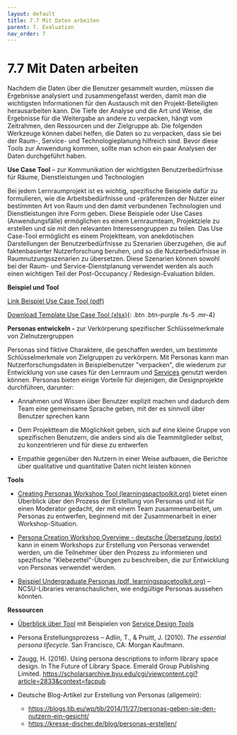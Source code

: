 ```yaml
---
layout: default
title: 7.7 Mit Daten arbeiten
parent: 7. Evaluation
nav_order: 7
---
```



# 7.7 Mit Daten arbeiten

Nachdem die Daten über die Benutzer gesammelt wurden, müssen die
Ergebnisse analysiert und zusammengefasst werden, damit man die
wichtigsten Informationen für den Austausch mit den Projekt-Beteiligten
herausarbeiten kann. Die Tiefe der Analyse und die Art und Weise, die
Ergebnisse für die Weitergabe an andere zu verpacken, hängt vom
Zeitrahmen, den Ressourcen und der Zielgruppe ab. Die folgenden
Werkzeuge können dabei helfen, die Daten so zu verpacken, dass sie bei
der Raum-, Service- und Technologieplanung hilfreich sind. Bevor diese
Tools zur Anwendung kommen, sollte man schon ein paar Analysen der Daten
durchgeführt haben.

**Use Case Tool** – zur Kommunikation der wichtigsten
Benutzerbedürfnisse für Räume, Dienstleistungen und Technologien

Bei jedem Lernraumprojekt ist es wichtig, spezifische Beispiele dafür zu
formulieren, wie die Arbeitsbedürfnisse und -präferenzen der Nutzer
einer bestimmten Art von Raum und den damit verbundenen Technologien und
Dienstleistungen ihre Form geben. Diese Beispiele oder Use Cases
(Anwendungsfälle) ermöglichen es einem Lernraumteam, Projektziele zu
erstellen und sie mit den relevanten Interessengruppen zu teilen. Das
Use Case-Tool ermöglicht es einem Projektteam, von anekdotischen
Darstellungen der Benutzerbedürfnisse zu Szenarien überzugehen, die auf
faktenbasierter Nutzerforschung beruhen, und so die Nutzerbedürfnisse in
Raumnutzungsszenarien zu übersetzen. Diese Szenarien können sowohl bei
der Raum- und Service-Dienstplanung verwendet werden als auch einen
wichtigen Teil der Post-Occupancy / Redesign-Evaluation bilden.

**Beispiel und Tool**

[Link Beispiel Use Case Tool (pdf)](https://learningspacetoolkit.org/wp-content/uploads/Use-Case-Tool-Example.pdf)

[Download Template Use Case Tool (xlsx)](media/tools/DE_Use_Case_Tool.xlsx){: .btn .btn-purple .fs-5 .mr-4}

**Personas entwickeln -** zur Verkörperung spezifischer
Schlüsselmerkmale von Zielnutzergruppen

Personas sind fiktive Charaktere, die geschaffen werden, um bestimmte
Schlüsselmerkmale von Zielgruppen zu verkörpern. Mit Personas kann man
Nutzerforschungsdaten in Beispielbenutzer "verpacken", die wiederum zur
Entwicklung von use cases für den Lernraum und [Services](../6_Service/0_Service.md)
genutzt werden können. Personas bieten einige Vorteile für diejenigen,
die Designprojekte durchführen, darunter:

-   Annahmen und Wissen über Benutzer explizit machen und dadurch dem
    Team eine gemeinsame Sprache geben, mit der es sinnvoll über
    Benutzer sprechen kann

-   Dem Projektteam die Möglichkeit geben, sich auf eine kleine Gruppe
    von spezifischen Benutzern, die anders sind als die Teammitglieder
    selbst, zu konzentrieren und für diese zu entwerfen

-   Empathie gegenüber den Nutzern in einer Weise aufbauen, die Berichte
    über qualitative und quantitative Daten nicht leisten können

**Tools**

-   [Creating Personas Workshop Tool (learningspactoolkit.org)](https://learningspacetoolkit.org/needs-assessment/working-with-data/creating-personas-workshop-tool/index.html)
    bietet einen Überblick über den Prozess der Erstellung von Personas
    und ist für einen Moderator gedacht, der mit einem Team
    zusammenarbeitet, um Personas zu entwerfen, beginnend mit der
    Zusammenarbeit in einer Workshop-Situation.

-   [Persona Creation Workshop Overview - deutsche Übersetzung (pptx)](media/tools/DE_Persona_Creation_Workshop.pptx)
   kann in einem Workshops zur Erstellung von Personas verwendet
    werden, um die Teilnehmer über den Prozess zu informieren und
    spezifische "Klebezettel"-Übungen zu beschreiben, die zur
    Entwicklung von Personas verwendet werden.

-   [Beispiel Undergraduate Personas (pdf, learningspacetoolkit.org)](https://learningspacetoolkit.org/wp-content/uploads/NCSU-Libraries-personas-IMLS-.pdf)
    – NCSU-Libraries veranschaulichen, wie endgültige Personas aussehen
    könnten.

**Ressourcen**

-   [Überblick über Tool](http://www.servicedesigntools.org/tools/40) mit Beispielen von [Service Design Tools](https://servicedesigntools.org/tools/personas)

-   Persona Erstellungsprozess – Adlin, T., & Pruitt, J. (2010). *The essential persona lifecycle.* San Francisco, CA: Morgan Kaufmann.

-   Zaugg, H. (2016). Using persona descriptions to inform library space design. In The Future of Library Space. Emerald Group Publishing Limited. <https://scholarsarchive.byu.edu/cgi/viewcontent.cgi?article=2833&context=facpub>

-   Deutsche Blog-Artikel zur Erstellung von Personas (allgemein):
    - <https://blogs.tib.eu/wp/tib/2014/11/27/personas-geben-sie-den-nutzern-ein-gesicht/>
    - <https://kresse-discher.de/blog/personas-erstellen/>
